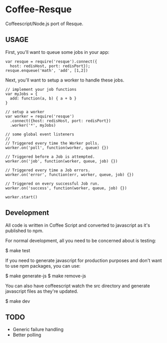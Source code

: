 # Coffee-Resque

Coffeescript/Node.js port of Resque.  

## USAGE

First, you'll want to queue some jobs in your app:

    var resque = require('resque').connect({
      host: redisHost, port: redisPort});
    resque.enqueue('math', 'add', [1,2])

Next, you'll want to setup a worker to handle these jobs.

    // implement your job functions
    var myJobs = {
      add: function(a, b) { a + b }
    }

    // setup a worker
    var worker = require('resque')
      .connect({host: redisHost, port: redisPort})
      .worker('*', myJobs)

    // some global event listeners
    //
    // Triggered every time the Worker polls.
    worker.on('poll', function(worker, queue) {})

    // Triggered before a Job is attempted.
    worker.on('job', function(worker, queue, job) {})

    // Triggered every time a Job errors.
    worker.on('error', function(err, worker, queue, job) {})

    // Triggered on every successful Job run.
    worker.on('success', function(worker, queue, job) {})

    worker.start()

## Development

All code is written in Coffee Script and converted to javascript as it's 
published to npm.

For normal development, all you need to be concerned about is testing:

  $ make test

If you need to generate javascript for production purposes and don't want to use npm packages, you can use:

  $ make generate-js
  $ make remove-js

You can also have coffeescript watch the src directory and generate javascript files as they're updated.

  $ make dev

## TODO

* Generic failure handling
* Better polling